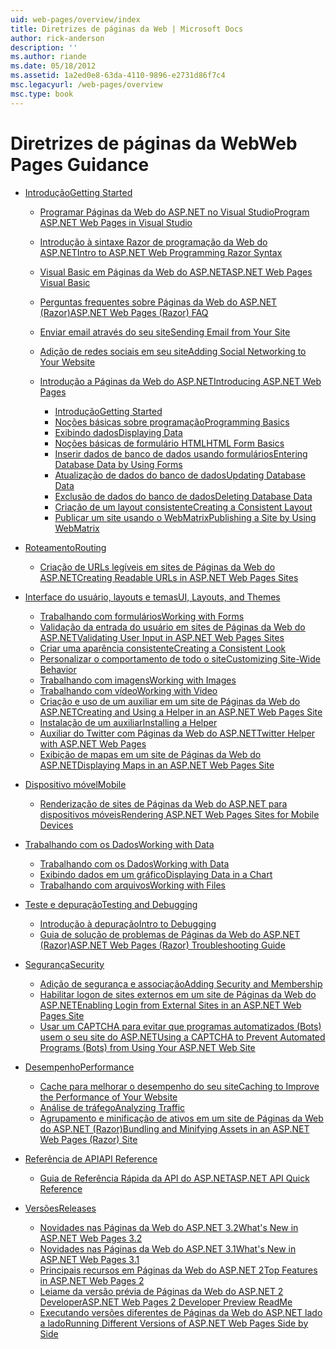 ```yaml
---
uid: web-pages/overview/index
title: Diretrizes de páginas da Web | Microsoft Docs
author: rick-anderson
description: ''
ms.author: riande
ms.date: 05/18/2012
ms.assetid: 1a2ed0e8-63da-4110-9896-e2731d86f7c4
msc.legacyurl: /web-pages/overview
msc.type: book
---
```

<a name="web-pages-guidance"></a><span data-ttu-id="305cd-102">Diretrizes de páginas da Web</span><span class="sxs-lookup"><span data-stu-id="305cd-102">Web Pages Guidance</span></span>
====================
- [<span data-ttu-id="305cd-103">Introdução</span><span class="sxs-lookup"><span data-stu-id="305cd-103">Getting Started</span></span>](getting-started/index.md)

    - [<span data-ttu-id="305cd-104">Programar Páginas da Web do ASP.NET no Visual Studio</span><span class="sxs-lookup"><span data-stu-id="305cd-104">Program ASP.NET Web Pages in Visual Studio</span></span>](getting-started/program-asp-net-web-pages-in-visual-studio.md)
    - [<span data-ttu-id="305cd-105">Introdução à sintaxe Razor de programação da Web do ASP.NET</span><span class="sxs-lookup"><span data-stu-id="305cd-105">Intro to ASP.NET Web Programming Razor Syntax</span></span>](getting-started/introducing-razor-syntax-c.md)
    - [<span data-ttu-id="305cd-106">Visual Basic em Páginas da Web do ASP.NET</span><span class="sxs-lookup"><span data-stu-id="305cd-106">ASP.NET Web Pages Visual Basic</span></span>](getting-started/introducing-razor-syntax-vb.md)
    - [<span data-ttu-id="305cd-107">Perguntas frequentes sobre Páginas da Web do ASP.NET (Razor)</span><span class="sxs-lookup"><span data-stu-id="305cd-107">ASP.NET Web Pages (Razor) FAQ</span></span>](getting-started/aspnet-web-pages-razor-faq.md)
    - [<span data-ttu-id="305cd-108">Enviar email através do seu site</span><span class="sxs-lookup"><span data-stu-id="305cd-108">Sending Email from Your Site</span></span>](getting-started/11-adding-email-to-your-web-site.md)
    - [<span data-ttu-id="305cd-109">Adição de redes sociais em seu site</span><span class="sxs-lookup"><span data-stu-id="305cd-109">Adding Social Networking to Your Website</span></span>](getting-started/13-adding-social-networking-to-your-web-site.md)
    - [<span data-ttu-id="305cd-110">Introdução a Páginas da Web do ASP.NET</span><span class="sxs-lookup"><span data-stu-id="305cd-110">Introducing ASP.NET Web Pages</span></span>](getting-started/introducing-aspnet-web-pages-2/index.md)

        - [<span data-ttu-id="305cd-111">Introdução</span><span class="sxs-lookup"><span data-stu-id="305cd-111">Getting Started</span></span>](getting-started/introducing-aspnet-web-pages-2/getting-started.md)
        - [<span data-ttu-id="305cd-112">Noções básicas sobre programação</span><span class="sxs-lookup"><span data-stu-id="305cd-112">Programming Basics</span></span>](getting-started/introducing-aspnet-web-pages-2/intro-to-web-pages-programming.md)
        - [<span data-ttu-id="305cd-113">Exibindo dados</span><span class="sxs-lookup"><span data-stu-id="305cd-113">Displaying Data</span></span>](getting-started/introducing-aspnet-web-pages-2/displaying-data.md)
        - [<span data-ttu-id="305cd-114">Noções básicas de formulário HTML</span><span class="sxs-lookup"><span data-stu-id="305cd-114">HTML Form Basics</span></span>](getting-started/introducing-aspnet-web-pages-2/form-basics.md)
        - [<span data-ttu-id="305cd-115">Inserir dados de banco de dados usando formulários</span><span class="sxs-lookup"><span data-stu-id="305cd-115">Entering Database Data by Using Forms</span></span>](getting-started/introducing-aspnet-web-pages-2/entering-data.md)
        - [<span data-ttu-id="305cd-116">Atualização de dados do banco de dados</span><span class="sxs-lookup"><span data-stu-id="305cd-116">Updating Database Data</span></span>](getting-started/introducing-aspnet-web-pages-2/updating-data.md)
        - [<span data-ttu-id="305cd-117">Exclusão de dados do banco de dados</span><span class="sxs-lookup"><span data-stu-id="305cd-117">Deleting Database Data</span></span>](getting-started/introducing-aspnet-web-pages-2/deleting-data.md)
        - [<span data-ttu-id="305cd-118">Criação de um layout consistente</span><span class="sxs-lookup"><span data-stu-id="305cd-118">Creating a Consistent Layout</span></span>](getting-started/introducing-aspnet-web-pages-2/layouts.md)
        - [<span data-ttu-id="305cd-119">Publicar um site usando o WebMatrix</span><span class="sxs-lookup"><span data-stu-id="305cd-119">Publishing a Site by Using WebMatrix</span></span>](getting-started/introducing-aspnet-web-pages-2/publishing.md)
- [<span data-ttu-id="305cd-120">Roteamento</span><span class="sxs-lookup"><span data-stu-id="305cd-120">Routing</span></span>](routing/index.md)

    - [<span data-ttu-id="305cd-121">Criação de URLs legíveis em sites de Páginas da Web do ASP.NET</span><span class="sxs-lookup"><span data-stu-id="305cd-121">Creating Readable URLs in ASP.NET Web Pages Sites</span></span>](routing/creating-readable-urls-in-aspnet-web-pages-sites.md)
- [<span data-ttu-id="305cd-122">Interface do usuário, layouts e temas</span><span class="sxs-lookup"><span data-stu-id="305cd-122">UI, Layouts, and Themes</span></span>](ui-layouts-and-themes/index.md)

    - [<span data-ttu-id="305cd-123">Trabalhando com formulários</span><span class="sxs-lookup"><span data-stu-id="305cd-123">Working with Forms</span></span>](ui-layouts-and-themes/4-working-with-forms.md)
    - [<span data-ttu-id="305cd-124">Validação da entrada do usuário em sites de Páginas da Web do ASP.NET</span><span class="sxs-lookup"><span data-stu-id="305cd-124">Validating User Input in ASP.NET Web Pages Sites</span></span>](ui-layouts-and-themes/validating-user-input-in-aspnet-web-pages-sites.md)
    - [<span data-ttu-id="305cd-125">Criar uma aparência consistente</span><span class="sxs-lookup"><span data-stu-id="305cd-125">Creating a Consistent Look</span></span>](ui-layouts-and-themes/3-creating-a-consistent-look.md)
    - [<span data-ttu-id="305cd-126">Personalizar o comportamento de todo o site</span><span class="sxs-lookup"><span data-stu-id="305cd-126">Customizing Site-Wide Behavior</span></span>](ui-layouts-and-themes/18-customizing-site-wide-behavior.md)
    - [<span data-ttu-id="305cd-127">Trabalhando com imagens</span><span class="sxs-lookup"><span data-stu-id="305cd-127">Working with Images</span></span>](ui-layouts-and-themes/9-working-with-images.md)
    - [<span data-ttu-id="305cd-128">Trabalhando com vídeo</span><span class="sxs-lookup"><span data-stu-id="305cd-128">Working with Video</span></span>](ui-layouts-and-themes/10-working-with-video.md)
    - [<span data-ttu-id="305cd-129">Criação e uso de um auxiliar em um site de Páginas da Web do ASP.NET</span><span class="sxs-lookup"><span data-stu-id="305cd-129">Creating and Using a Helper in an ASP.NET Web Pages Site</span></span>](ui-layouts-and-themes/creating-and-using-a-helper-in-an-aspnet-web-pages-site.md)
    - [<span data-ttu-id="305cd-130">Instalação de um auxiliar</span><span class="sxs-lookup"><span data-stu-id="305cd-130">Installing a Helper</span></span>](ui-layouts-and-themes/installing-helpers.md)
    - [<span data-ttu-id="305cd-131">Auxiliar do Twitter com Páginas da Web do ASP.NET</span><span class="sxs-lookup"><span data-stu-id="305cd-131">Twitter Helper with ASP.NET Web Pages</span></span>](ui-layouts-and-themes/twitter-helper.md)
    - [<span data-ttu-id="305cd-132">Exibição de mapas em um site de Páginas da Web do ASP.NET</span><span class="sxs-lookup"><span data-stu-id="305cd-132">Displaying Maps in an ASP.NET Web Pages Site</span></span>](ui-layouts-and-themes/displaying-maps-in-an-aspnet-web-pages-site.md)
- [<span data-ttu-id="305cd-133">Dispositivo móvel</span><span class="sxs-lookup"><span data-stu-id="305cd-133">Mobile</span></span>](mobile/index.md)

    - [<span data-ttu-id="305cd-134">Renderização de sites de Páginas da Web do ASP.NET para dispositivos móveis</span><span class="sxs-lookup"><span data-stu-id="305cd-134">Rendering ASP.NET Web Pages Sites for Mobile Devices</span></span>](mobile/rendering-aspnet-web-pages-sites-for-mobile-devices.md)
- [<span data-ttu-id="305cd-135">Trabalhando com os Dados</span><span class="sxs-lookup"><span data-stu-id="305cd-135">Working with Data</span></span>](data/index.md)

    - [<span data-ttu-id="305cd-136">Trabalhando com os Dados</span><span class="sxs-lookup"><span data-stu-id="305cd-136">Working with Data</span></span>](data/5-working-with-data.md)
    - [<span data-ttu-id="305cd-137">Exibindo dados em um gráfico</span><span class="sxs-lookup"><span data-stu-id="305cd-137">Displaying Data in a Chart</span></span>](data/7-displaying-data-in-a-chart.md)
    - [<span data-ttu-id="305cd-138">Trabalhando com arquivos</span><span class="sxs-lookup"><span data-stu-id="305cd-138">Working with Files</span></span>](data/working-with-files.md)
- [<span data-ttu-id="305cd-139">Teste e depuração</span><span class="sxs-lookup"><span data-stu-id="305cd-139">Testing and Debugging</span></span>](testing-and-debugging/index.md)

    - [<span data-ttu-id="305cd-140">Introdução à depuração</span><span class="sxs-lookup"><span data-stu-id="305cd-140">Intro to Debugging</span></span>](testing-and-debugging/introduction-to-debugging.md)
    - [<span data-ttu-id="305cd-141">Guia de solução de problemas de Páginas da Web do ASP.NET (Razor)</span><span class="sxs-lookup"><span data-stu-id="305cd-141">ASP.NET Web Pages (Razor) Troubleshooting Guide</span></span>](testing-and-debugging/aspnet-web-pages-razor-troubleshooting-guide.md)
- [<span data-ttu-id="305cd-142">Segurança</span><span class="sxs-lookup"><span data-stu-id="305cd-142">Security</span></span>](security/index.md)

    - [<span data-ttu-id="305cd-143">Adição de segurança e associação</span><span class="sxs-lookup"><span data-stu-id="305cd-143">Adding Security and Membership</span></span>](security/16-adding-security-and-membership.md)
    - [<span data-ttu-id="305cd-144">Habilitar logon de sites externos em um site de Páginas da Web do ASP.NET</span><span class="sxs-lookup"><span data-stu-id="305cd-144">Enabling Login from External Sites in an ASP.NET Web Pages Site</span></span>](security/enabling-login-from-external-sites-in-an-aspnet-web-pages-site.md)
    - [<span data-ttu-id="305cd-145">Usar um CAPTCHA para evitar que programas automatizados (Bots) usem o seu site do ASP.NET</span><span class="sxs-lookup"><span data-stu-id="305cd-145">Using a CAPTCHA to Prevent Automated Programs (Bots) from Using Your ASP.NET Web Site</span></span>](security/using-a-catpcha-to-prevent-automated-programs-bots-from-using-your-aspnet-web-site.md)
- [<span data-ttu-id="305cd-146">Desempenho</span><span class="sxs-lookup"><span data-stu-id="305cd-146">Performance</span></span>](performance-and-traffic/index.md)

    - [<span data-ttu-id="305cd-147">Cache para melhorar o desempenho do seu site</span><span class="sxs-lookup"><span data-stu-id="305cd-147">Caching to Improve the Performance of Your Website</span></span>](performance-and-traffic/15-caching-to-improve-the-performance-of-your-website.md)
    - [<span data-ttu-id="305cd-148">Análise de tráfego</span><span class="sxs-lookup"><span data-stu-id="305cd-148">Analyzing Traffic</span></span>](performance-and-traffic/14-analyzing-traffic.md)
    - [<span data-ttu-id="305cd-149">Agrupamento e minificação de ativos em um site de Páginas da Web do ASP.NET (Razor)</span><span class="sxs-lookup"><span data-stu-id="305cd-149">Bundling and Minifying Assets in an ASP.NET Web Pages (Razor) Site</span></span>](performance-and-traffic/bundling-and-minifying-assets-in-an-aspnet-web-pages-razor-site.md)
- [<span data-ttu-id="305cd-150">Referência de API</span><span class="sxs-lookup"><span data-stu-id="305cd-150">API Reference</span></span>](api-reference/index.md)

    - [<span data-ttu-id="305cd-151">Guia de Referência Rápida da API do ASP.NET</span><span class="sxs-lookup"><span data-stu-id="305cd-151">ASP.NET API Quick Reference</span></span>](api-reference/asp-net-web-pages-api-reference.md)
- [<span data-ttu-id="305cd-152">Versões</span><span class="sxs-lookup"><span data-stu-id="305cd-152">Releases</span></span>](releases/index.md)

    - [<span data-ttu-id="305cd-153">Novidades nas Páginas da Web do ASP.NET 3.2</span><span class="sxs-lookup"><span data-stu-id="305cd-153">What's New in ASP.NET Web Pages 3.2</span></span>](releases/whats-new-in-aspnet-web-pages-32.md)
    - [<span data-ttu-id="305cd-154">Novidades nas Páginas da Web do ASP.NET 3.1</span><span class="sxs-lookup"><span data-stu-id="305cd-154">What's New in ASP.NET Web Pages 3.1</span></span>](releases/whats-new-aspnet-web-pages-31.md)
    - [<span data-ttu-id="305cd-155">Principais recursos em Páginas da Web do ASP.NET 2</span><span class="sxs-lookup"><span data-stu-id="305cd-155">Top Features in ASP.NET Web Pages 2</span></span>](releases/top-features-in-web-pages-2.md)
    - [<span data-ttu-id="305cd-156">Leiame da versão prévia de Páginas da Web do ASP.NET 2 Developer</span><span class="sxs-lookup"><span data-stu-id="305cd-156">ASP.NET Web Pages 2 Developer Preview ReadMe</span></span>](releases/aspnet-web-pages-2-developer-preview-readme.md)
    - [<span data-ttu-id="305cd-157">Executando versões diferentes de Páginas da Web do ASP.NET lado a lado</span><span class="sxs-lookup"><span data-stu-id="305cd-157">Running Different Versions of ASP.NET Web Pages Side by Side</span></span>](releases/running-v1-and-v2-sites-side-by-side.md)
